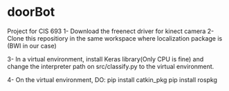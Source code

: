 # doorBot
Project for CIS 693
1- Download the freenect driver for kinect camera
2- Clone this repositiory in the same workspace where localization package is (BWI in our case)

3- In a virtual environment, install Keras library(Only CPU is fine) and change the interpreter path on src/classify.py to the virtual environment.

4- On the virtual environment, DO:
pip install catkin_pkg
pip install rospkg 

